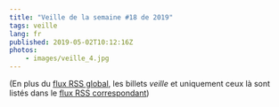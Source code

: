 ```yaml
---
title: "Veille de la semaine #18 de 2019"
tags: veille
lang: fr
published: 2019-05-02T10:12:16Z
photos:
    - images/veille_4.jpg
---
```



(En plus du [flux RSS global](/rss.xml), les billets *veille*
et uniquement ceux là sont listés dans le [flux RSS correspondant](/rss/veille.xml))
